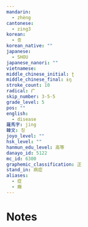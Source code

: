 ```yaml
---
mandarin:
  - zhèng
cantonese:
  - zing3
korean:
  - 증
korean_native: ""
japanese:
  - SHOU
japanese_nanori: ""
vietnamese:
middle_chinese_initial: ʈ
middle_chinese_final: ɨŋ
stroke_count: 10
radical: 疒
skip_number: 3-5-5
grade_level: 5
pos: ""
english:
  - disease
羅馬字: jing
韓文: 징
joyo_level: ""
hsk_level: ""
hanmun_edu_level: 高等
danayo_id: 5122
mc_id: 6300
graphemic_classification: 正
stand_in: 病症
aliases:
  - 症
  - 癥
---
```


# Notes
